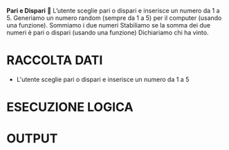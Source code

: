 **Pari e Dispari** :game_die:
L’utente sceglie pari o dispari e inserisce un numero da 1 a 5.
Generiamo un numero random (sempre da 1 a 5) per il computer (usando una funzione).
Sommiamo i due numeri
Stabiliamo se la somma dei due numeri è pari o dispari (usando una funzione)
Dichiariamo chi ha vinto.

# RACCOLTA DATI
- L'utente sceglie pari o dispari e inserisce un numero da 1 a 5

# ESECUZIONE LOGICA


# OUTPUT


